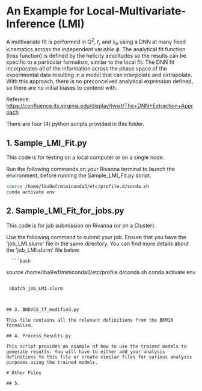 # An Example for Local-Multivariate-Inference (LMI)

A multivariate fit is performed in $Q^2$, $t$, and $x_b$ using a DNN at many fixed kinematics across the independent variable $\phi$. 
The analytical fit function (loss function) is defined by the helicity amplitudes so the results can be specific to a particular formalism, similar to the local fit. 
The DNN fit incorporates all of the information across the phase space of the experimental data resulting in a model that can interpolate and extrapolate. 
With this approach, there is no preconceived analytical expression defined, so there are no initial biases to contend with.

Referece: https://confluence.its.virginia.edu/display/twist/The+DNN+Extraction+Approach

There are four (4) python scripts provided in this folder.

## 1. Sample_LMI_Fit.py

This code is for testing on a local computer or on a single node.

   Run the following commands on your Rivanna terminal to launch the environment, before running the Sample_LMI_Fit.py script.
   ```bash
source /home/lba9wf/miniconda3/etc/profile.d/conda.sh
conda activate env
```

## 2. Sample_LMI_Fit_for_jobs.py

This code is for job submission on Rivanna (or on a Cluster).

   Use the following command to submit your job. Ensure that you have the 'job_LMI.slurm' file in the same directory.
   You can find more details about the 'job_LMI.slurm' file below.

      ```bash
source /home/lba9wf/miniconda3/etc/profile.d/conda.sh
conda activate env
```

 sbatch job_LMI.slurm



## 3. BHDVCS_tf_modified.py

This file contains all the relevant definitions from the BKM10 formalism.

## 4. Process_Results.py

This script provides an example of how to use the trained models to generate results. You will have to either add your analysis definitions to this file or create similar files for various analysis purposes using the trained models.

# Other Files

## 5. 
